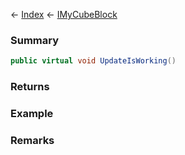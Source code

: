 ← [Index](Api-Index) ← [IMyCubeBlock](VRage.Game.ModAPI.Ingame.IMyCubeBlock)

### Summary

```csharp
public virtual void UpdateIsWorking()
```

### Returns

### Example

### Remarks

